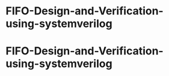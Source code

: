 # FIFO-Design-and-Verification-using-systemverilog
# FIFO-Design-and-Verification-using-systemverilog
